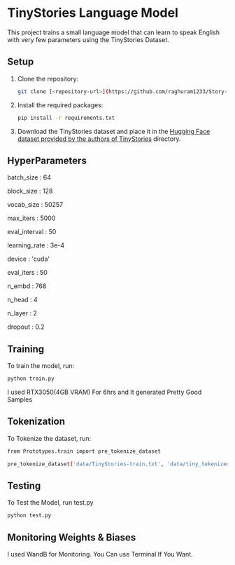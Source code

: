# TinyStories Language Model

This project trains a small language model that can learn to speak English with very few parameters using the TinyStories Dataset.


## Setup

1. Clone the repository:
    ```sh
    git clone [<repository-url>](https://github.com/raghuram1233/Story-Teller)
    ```

2. Install the required packages:
    ```sh
    pip install -r requirements.txt
    ```

3. Download the TinyStories dataset and place it in the [Hugging Face dataset provided by the authors of TinyStories](https://huggingface.co/datasets/roneneldan/TinyStories) directory.

## HyperParameters

batch_size : 64

block_size : 128 

vocab_size : 50257

max_iters : 5000

eval_interval : 50

learning_rate : 3e-4

device : 'cuda'

eval_iters : 50

n_embd : 768

n_head : 4

n_layer : 2

dropout : 0.2

## Training

To train the model, run:
```sh
python train.py
```
I used RTX3050(4GB VRAM) For 6hrs and It generated Pretty Good Samples


## Tokenization
To Tokenize the dataset, run:
```sh
from Prototypes.train import pre_tokenize_dataset

pre_tokenize_dataset('data/TinyStories-train.txt', 'data/tiny_tokenized.npy')
```

## Testing
To Test the Model, run test.py
```sh
python test.py
```

## Monitoring Weights & Biases
I used WandB for Monitoring. You Can use Terminal If You Want.
